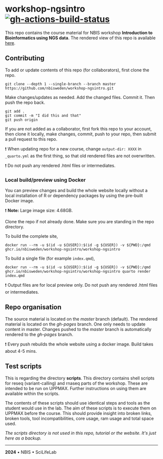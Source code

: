 # workshop-ngsintro [![gh-actions-build-status](https://github.com/nbisweden/workshop-ngsintro/workflows/build/badge.svg)](https://github.com/nbisweden/workshop-ngsintro/actions?workflow=build)

This repo contains the course material for NBIS workshop **Introduction to Bioinformatics using NGS data**. The rendered view of this repo is available [here](https://nbisweden.github.io/workshop-ngsintro/).

## Contributing

To add or update contents of this repo (for collaborators), first clone the repo.

```
git clone --depth 1 --single-branch --branch master https://github.com/nbisweden/workshop-ngsintro.git
```

Make changes/updates as needed. Add the changed files. Commit it. Then push the repo back.

```
git add .
git commit -m "I did this and that"
git push origin
```

If you are not added as a collaborator, first fork this repo to your account, then clone it locally, make changes, commit, push to your repo, then submit a pull request to this repo.

:exclamation: When updating repo for a new course, change `output-dir: XXXX` in `_quarto.yml` 
as the first thing, so that old rendered files are not overwritten.

:exclamation: Do not push any rendered .html files or intermediates.

### Local build/preview using Docker

You can preview changes and build the whole website locally without a local installation of R or dependency packages by using the pre-built Docker image.

:exclamation: **Note:** Large image size: 4.68GB.

Clone the repo if not already done. Make sure you are standing in the repo directory.

To build the complete site,

```
docker run --rm -u $(id -u ${USER}):$(id -g ${USER}) -v ${PWD}:/qmd ghcr.io/nbisweden/workshop-ngsintro/workshop-ngsintro
```

To build a single file (for example `index.qmd`),

```
docker run --rm -u $(id -u ${USER}):$(id -g ${USER}) -v ${PWD}:/qmd ghcr.io/nbisweden/workshop-ngsintro/workshop-ngsintro quarto render index.qmd
```

:exclamation: Output files are for local preview only. Do not push any rendered .html files or intermediates.

## Repo organisation

The source material is located on the *master* branch (default). The rendered material is located on the *gh-pages* branch. One only needs to update content in master. Changes pushed to the *master* branch is automatically rendered to the *gh-pages* branch.

:exclamation: Every push rebuilds the whole website using a docker image. Build takes about 4-5 mins.

## Test scripts

This is regarding the directory **scripts**. This directory contains shell scripts for reseq (variant-calling) and rnaseq parts of the workshop. These are intended to be run on UPPMAX. Further instructions on using them are available within the scripts.

The contents of these scripts should use identical steps and tools as the student would use in the lab. The aim of these scripts is to execute them on UPPMAX before the course. This should provide insight into broken links, broken tools, tool incompatibilities, core usage, ram usage and total space used.

*The scripts directory is not used in this repo, tutorial or the website. It's just here as a backup.*

---

**2024** • NBIS • SciLifeLab
